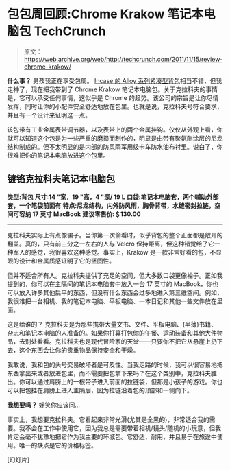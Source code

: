 # 包包周回顾:Chrome Krakow 笔记本电脑包 TechCrunch

> 原文：<https://web.archive.org/web/http://techcrunch.com/2011/11/15/review-chrome-krakow/>

**什么事？**
男孩我正在享受包周。 [Incase 的 Alloy 系列紧凑型背包](https://web.archive.org/web/20230203072151/https://techcrunch.com/2011/11/14/bag-week-review-the-incase-alloy-series-compact-backpack/)相当不错，但我走神了，现在把我带到了 Chrome Krakow 笔记本电脑包。关于克拉科夫的事情是，它可以承受任何事情，这似乎是 Chrome 的趋势。该公司的宗旨是让你尽情发挥，同时让你的小配件安全舒适地放在包里。也就是说，克拉科夫号符合要求，并且有一个设计来证明这一点。

该包带有工业金属表带调节器，以及表带上的两个金属挂钩。仅仅从外观上看，你就可以知道这个包是为一些严重的磨损而制作的，明显是由带有聚氨酯涂层的尼龙结构制成的。但不太明显的是内部的防风雨军用级卡车防水油布衬里。说白了，你很难把你的笔记本电脑放进这个包里。

## 镀铬克拉科夫笔记本电脑包

**类型:背包**
**尺寸:14 "宽，19 "高，4 "深/ 19 L**
**口袋:笔记本电脑套，两个辅助外部套，一个笔袋前面有**
**特点:尼龙结构，内外防风雨，胸骨背带，水缝密封拉链，空间可容纳 17 英寸 MacBook**
**建议零售价:＄130.00**

* * *

克拉科夫实际上有点像骗子。当你第一次偷看时，似乎背包的整个正面都是敞开的翻盖。真的，只有前三分之一左右的人与 Velcro 保持距离，但这种错觉给了它一种军人的感觉，我很喜欢这种感觉。事实上，Krakow 是一款非常好看的包，不显眼的设计和金属质感证明了它的坚固性。

但并不适合所有人。克拉科夫提供了充足的空间，但大多数口袋更像袖子。正如我提到的，你可以在主隔间的笔记本电脑套中放入一台 17 英寸的 MacBook，你也可以放入许多其他扁平的东西，但没有什么东西会过多地进入第三维空间。例如，我很难把一台相机、我的笔记本电脑、平板电脑、一本日记和其他一些文件放在里面。

这是给谁的？
克拉科夫是为那些携带大量文书、文件、平板电脑、(半薄)书籍、杂志和笔记本电脑的人准备的。如果你打算打包你的午餐、运动装备和其他大件物品，去别处看看。克拉科夫也是现代冒险家的天堂——只要你不把它从悬崖上扔下去，这个东西会让你的贵重物品保持安全和干燥。

我敢说，我和包的头号交易破坏者是可及性。当我走路的时候，我可以很容易地把东西拿出来或者放进包里，而不需要把包拿下来吗？在这个类别中，克拉科夫胜出。你可以通过肩膀上的一根带子进入前面的拉链袋，但那是小孩子的游戏。你也可以把包挂在肩膀上进入主隔层，因为拉链沿着包的顶部和一侧向下。

**我想要吗？**
好笑你应该问…

事实上，我想要克拉科夫。它看起来非常光滑(尤其是全黑的)，非常适合我的需要。我不会在工作中使用它，因为我总是需要带着相机/镜头/随机的小玩意，但我肯定会毫不犹豫地把它作为我主要的环城包。它舒适、耐用，并且易于在旅途中使用。唯一的缺点是它的价格标签。

[幻灯片]